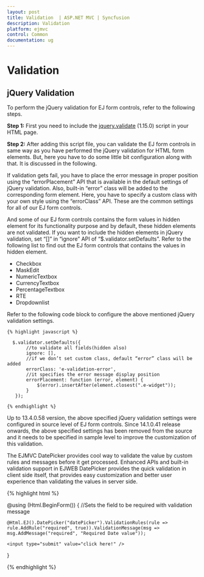 ```yaml
---
layout: post
title: Validation  | ASP.NET MVC | Syncfusion
description: Validation  
platform: ejmvc
control: Common 
documentation: ug
---
```

# Validation

## jQuery Validation

To perform the jQuery validation for EJ form controls, refer to the following steps.

**Step 1:** First you need to include the [jquery.validate](http://www.nuget.org/packages/jQuery.Validation/#) (1.15.0) script in your HTML page.

**Step 2:** After adding this script file, you can validate the EJ form controls in same way as you have performed the jQuery validation for HTML form elements. But, here you have to do some little bit configuration along with that. It is discussed in the following.

If validation gets fail, you have to place the error message in proper position using the “errorPlacement” API that is available in the default settings of jQuery validation. Also, built-in “error” class will be added to the corresponding form element. Here, you have to specify a custom class with your own style using the “errorClass” API. These are the common settings for all of our EJ form controls.

And some of our EJ form controls contains the form values in hidden element for its functionality purpose and by default, these hidden elements are not validated. If you want to include the hidden elements in jQuery validation, set “[]” in “ignore” API of “$.validator.setDefaults”. Refer to the following list to find out the EJ form controls that contains the values in hidden element.

* Checkbox
* MaskEdit
* NumericTextbox
* CurrencyTextbox
* PercentageTextbox
* RTE
* Dropdownlist

Refer to the following code block to configure the above mentioned jQuery validation settings.


    {% highlight javascript %}
    
      $.validator.setDefaults({
           //to validate all fields(hidden also)
           ignore: [],
           //if we don’t set custom class, default “error” class will be added
           errorClass: 'e-validation-error',
           //it specifies the error message display position
           errorPlacement: function (error, element) {
               $(error).insertAfter(element.closest(".e-widget"));
           }
       });

    {% endhighlight %}

Up to 13.4.0.58 version, the above specified jQuery validation settings were configured in source level of EJ form controls. Since 14.1.0.41 release onwards, the above specified settings has been removed from the source and it needs to be specified in sample level to improve the customization of this validation.

The EJMVC DatePicker provides cool way to validate the value by custom rules and messages before it get processed. Enhanced APIs and built-in validation support in EJWEB DatePicker provides the quick validation in client side itself, that provides easy customization and better user experience than validating the values in server side.

{% highlight html %}

@using (Html.BeginForm())
{
    //Sets the field to be required with validation message

    @Html.EJ().DatePicker("datePicker").ValidationRules(rule => rule.AddRule("required", true)).ValidationMessage(msg => msg.AddMessage("required", "Required Date value"));

    <input type="submit" value="click here!" />

}

{% endhighlight %}